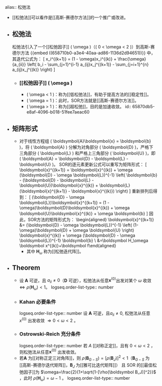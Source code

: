 alias:: 松弛法

- [[松弛法]]可以看作是[[高斯-赛德尔方法]]的一个推广或改进。
- ## 松弛法
  松弛法引入了一个[[松弛因子]] \( \omega \)（\( 0 < \omega < 2 \)）到高斯-赛德尔方法
  {{embed ((658710b0-a3e4-40aa-ad86-1136d2d94651))}}
  中，其迭代公式为：
  \[ x_i^{(k+1)} = (1 - \omega)x_i^{(k)} + \frac{\omega}{a_{ii}} \left( b_i - \sum_{j=1}^{i-1} a_{ij}x_j^{(k+1)} - \sum_{j=i+1}^{n} a_{ij}x_j^{(k)} \right) \]
	- ### [[松弛因子]] \( \omega \)
		- \( \omega < 1 \)：称为[[低松弛法]]，有助于提高方法的[[稳定性]]。
		- \( \omega = 1 \)：此时，SOR方法就是[[高斯-赛德尔方法]]。
		- \( \omega > 1 \)：称为[[超松弛]]，目的是加速收敛。
		  id:: 65870db5-e8af-4096-b018-51fee7aeac60
- ## 矩阵形式
	- 对于线性方程组 \( \boldsymbol{A}\boldsymbol{x} = \boldsymbol{b} \)，将 \( \boldsymbol{A} \) 分解为对角部分 \( \boldsymbol{D} \)，严格下三角部分 \( \boldsymbol{L} \) 和严格上三角部分 \( \boldsymbol{U} \)，即 \( \boldsymbol{A} = \boldsymbol{D} - \boldsymbol{L} - \boldsymbol{U} \)。
	  SOR的逐元素更新公式可以重写为矩阵形式：
	  \[ \boldsymbol{x}^{(k+1)} = \boldsymbol{x}^{(k)} + \omega (\boldsymbol{D} - \omega \boldsymbol{L})^{-1} \left( \boldsymbol{b} - (\boldsymbol{D} - \boldsymbol{L} - \boldsymbol{U})\boldsymbol{x}^{(k)} + \boldsymbol{L}(\boldsymbol{x}^{(k+1)} - \boldsymbol{x}^{(k)}) \right) \]
	  重新排列后得到：
	  \[ (\boldsymbol{D} - \omega \boldsymbol{L})\boldsymbol{x}^{(k+1)} = (1 - \omega)\boldsymbol{D}\boldsymbol{x}^{(k)} + \omega \boldsymbol{U}\boldsymbol{x}^{(k)} + \omega \boldsymbol{b} \]
	  因此，SOR方法的矩阵形式为：
	  \begin{aligned} \boldsymbol{x}^{(k+1)} &= (\boldsymbol{D} - \omega \boldsymbol{L})^{-1} \left( (1-\omega)\boldsymbol{D} + \omega \boldsymbol{U} \right) \boldsymbol{x}^{(k)} + \omega (\boldsymbol{D} - \omega \boldsymbol{L})^{-1} \boldsymbol{b} \\
	  &=\boldsymbol H_\omega \boldsymbol x^{(k)}+\boldsymbol f\end{aligned}
		- 其中 $\boldsymbol H_\omega$ 称为[[松弛迭代阵]]。
- ## Theorem
	- 设 $\boldsymbol A$ 可逆，且 $a_{ii}\neq0$（$\boldsymbol D$ 可逆），松弛法从任意$\boldsymbol{x}^{(0)}$出发对某个 $\omega$ 收敛 $\Leftrightarrow\rho(\boldsymbol H_{\omega})<1$。
	  logseq.order-list-type:: number
	- ### Kahan 必要条件
	  logseq.order-list-type:: number
	  设 $\boldsymbol A$ 可逆，且$a_{ii}\neq0$, 松弛法从任意 ${x}^{(0)}$ 出发收敛 $\Rightarrow0<\omega<2$ 。
	- ### Ostrowski-Reich 充分条件 
	  logseq.order-list-type:: number
	  若 $A$ [[对称正定]]，且有 $0<\omega<2$ ，则松弛法从任意$\boldsymbol{x}^{(0)}$ 出发收敛。
	- 若$\boldsymbol A$ 为[[对称正定三对角阵]]，则 $\rho(\boldsymbol B_{G-S})=[\rho(\boldsymbol B_J)]^2<1$（$\boldsymbol B_{G-S}$ 为 [[高斯-赛德尔迭代矩阵]]，$\boldsymbol B_{J}$ 为[[雅可比迭代矩阵]]） 且 SOR 的[[最佳松弛因子]]为 $\omega=\frac{2}{1+\sqrt{1-[\rho(\boldsymbol B_J)]^2}}$  ，此时 $\rho(\boldsymbol H_{\omega})=\omega-1$ 。
	  logseq.order-list-type:: number